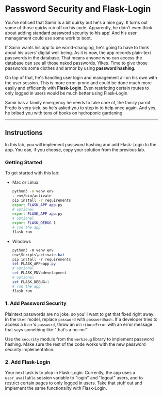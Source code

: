# Password Security and Flask-Login

You've noticed that Samir is a bit quirky but he's a nice guy. It turns out some of those quirks rub off on his code. Apparently, he didn't even think about adding standard password security to his app! And his user management could use some work to boot.

If Samir wants his app to be world-changing, he's going to have to think about his users' digital well being. As it is now, the app records plain-text passwords in the database. That means anyone who can access the database can see all those naked passwords. Yikes. Time to give those passwords some clothes and armor by using **password hashing**.

On top of that, he's handling user login and management all on his own with the user session. This is more error-prone and could be done much more easily and efficiently with **Flask-Login**. Even restricting certain routes to only logged in users would be much better using Flask-Login.

Samir has a family emergency he needs to take care of, the family parrot Fredo is very sick, so he's asked you to step in to help once again. And yes, he bribed you with tons of books on hydroponic gardening.

___

## Instructions

In this lab, you will implement password hashing and add Flask-Login to the app. You can, if you choose, copy your solution from the previous lab.

### Getting Started

To get started with this lab:

- Mac or Linux
  ```bash
  python3 -m venv env
  . env/bin/activate
  pip install -r requirements
  export FLASK_APP app.py
  # optional
  export FLASK_APP app.py
  # optional
  export FLASK_DEBUG 1
  # run the app
  flask run
  ```

- Windows
  ```powershell
  python3 -m venv env
  env\Scripts\activate.bat
  pip install -r requirements
  set FLASK_APP=app.py
  # optional
  set FLASK_ENV=development
  # optional
  set FLASK_DEBUG=1
  # run the app
  flask run
  ```

### 1. Add Password Security

Plaintext passwords are no joke, so you'll want to get that fixed right away. In the `User` model, replace `password` with `passwordhash`. If a developer tries to access a `User`'s `password`, throw an `AttributeError` with an error message that says something like "that's a no-no!"

Use the `security` module from the `werkzeug` library to implement password hashing. Make sure the rest of the code works with the new password security implementation.

### 2. Add Flask-Login

Your next task is to plop in Flask-Login. Currently, the app uses a `user_available` session variable to "login" and "logout" users, and to restrict certain pages to only logged in users. Take that stuff out and implement the same functionality with Flask-Login.
